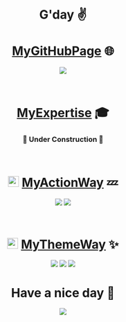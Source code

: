 <div align="center">

# G'day :v:

# [MyGitHubPage](https://sitdisch.github.io/ "Visit me") :globe_with_meridians:
<a href="https://sitdisch.github.io/" title="Visit me" target="_blank"><img src="https://repository-images.githubusercontent.com/204969045/f53a1280-4a8d-11eb-9755-ad98f6c6ca18" /></a>

<br>

# [MyExpertise](https://sitdisch.github.io/#myexpertise "Explore this") :mortar_board:

### :hammer: **Under Construction** :wrench:

<br>

# <a href="https://github.com/myactionway" title="Explore this" target="_blank"><img src="https://avatars.githubusercontent.com/u/80457499?s=60&amp;v=4" alt="@MyActionWay" size="25" height="25" width="25" class="avatar "></img></a> [MyActionWay](https://github.com/myactionway "Explore this") :zzz:
<a href="https://github.com/myactionway/lighthouse-badger-action" title="Explore this" target="_blank"><img src="https://github-readme-stats.vercel.app/api/pin/?username=myactionway&repo=lighthouse-badger-action&theme=monokai" /></a>
<a href="https://github.com/myactionway/branch-pruner-action" title="Explore this" target="_blank"><img src="https://github-readme-stats.vercel.app/api/pin/?username=myactionway&repo=branch-pruner-action&theme=monokai" /></a>

<br>

# <a href="https://github.com/mythemeway" title="Explore this" target="_blank"><img src="https://avatars.githubusercontent.com/u/52597090?s=60&amp;v=4" alt="@MyThemeWay" size="25" height="25" width="25" class="avatar "></img></a> [MyThemeWay](https://github.com/mythemeway "Explore this") :sparkles:
<a href="https://github.com/mythemeway" title="Explore this" target="_blank"><img src="https://i.redd.it/txxr1z113ib61.gif" /></a>
<a href="https://github.com/MyThemeWay/Dark-Particle" title="Explore this" target="_blank"><img src="https://github-readme-stats.vercel.app/api/pin/?username=mythemeway&repo=Dark-Particle&theme=monokai&show_owner" /></a>
<a href="https://github.com/MyThemeWay/Light-Particle" title="Explore this" target="_blank"><img src="https://github-readme-stats.vercel.app/api/pin/?username=mythemeway&repo=Light-Particle" /></a>

# Have a nice day :wave:
![](https://visitor-badge.glitch.me/badge?page_id=sitdisch.sitdisch)
</div>
